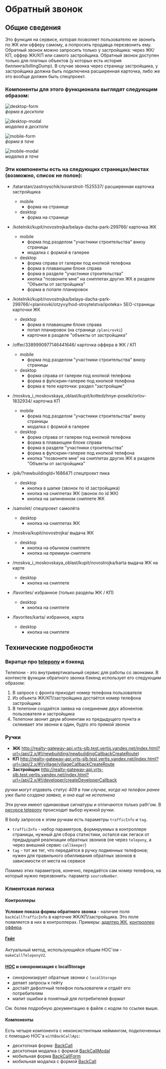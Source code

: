# Обратный звонок
## Общие сведения
Это функция на сервисе, которая позволяет пользователю не звонить по ЖК или офферу самому, а попросить продавца перезвонить ему.
Обратный звонок можно запросить только у застройщика: через ЖК/КП, оффер ЖК/КП или самого застройщика.
Обратный звонок доступен только для платных объектов (у которых есть история биллинга/billingDump). В случае звонка через страницу застройщика, у застройщика должна быть подключена расширенная карточка, либо же это вообще должен быть спецпроект.

### Компоненты для этого функционала выглядят следующим образом:

![desktop-form](desktop-form.png)\
_форма в десктопе_

![desktop-modal](desktop-modal.png)\
_модалка в десктопе_

![mobile-form](mobile-form.png)\
_форма в таче_

![mobile-modal](mobile-modal.png)\
_модалка в таче_ 

### Эти компоненты есть на следующих страницах/местах (возможно, список не полон):
- /tatarstan/zastroyschik/suvarstroit-1525537/ расширенная карточка застройщика
	- mobile
		- форма на странице
	- desktop
		- форма на странице

- /kotelniki/kupit/novostrojka/belaya-dacha-park-299766/ карточка ЖК
	- mobile
		- форма под разделом "участники строительства" внизу страницы
		- модалка с формой в галерее
	- desktop
		- форма справа от галереи под кнопкой телефона
		- форма в плавающем блоке справа
		- форма в разделе "участники строительства"
		- кнопка "позвоните мне" на сниппетах других ЖК в разделе "Объекты от застройщика"
		- форма в попапе планировок

- /kotelniki/kupit/novostrojka/belaya-dacha-park-299766/<planirovki/otzyvy/hod-stroytelstva/ipoteka> SEO-страницы карточки ЖК
	- desktop
		- форма в плавающем блоке справа
		- попап планировок (на странице `/planirovki`)
		- карточки в разделе "объекты от застройщика"
		
- /offer/3389990977146441646/ карточка оффера в ЖК / КП
	- mobile
		- форма под разделом "участники строительства" внизу страницы
	- desktop
		- форма справа от галереи под кнопкой телефона
		- форма в фулскрин-галерее под кнопкой телефона
		- форма в теле карточки: раздел "застройщик"
		
- /moskva_i_moskovskaya_oblast/kupit/kottedzhnye-poselki/orlov-1832934/ карточка КП
	- mobile
		- форма под разделом "участники строительства" внизу страницы
		- модалка с формой в галерее
	- desktop
        - форма справа от галереи под кнопкой телефона
		- форма в плавающем блоке справа
		- форма в разделе "участники строительства"
        - форма в фулскрин-галерее под кнопкой телефона 
		- кнопка "позвоните мне" на сниппетах других ЖК в разделе "Объекты от застройщика"
		
- /pik/?newbuildingId=1686471 спецпроект пика
	- desktop
		- кнопка в шапке (звонок по id застройщика)
		- кнопка на сниппетах ЖК (звонок по id ЖК)
		- кнопка на запиненном сниппете ЖК

- /samolet/ спецпроект самолёта
	- desktop
		- кнопка на сниппетах ЖК

- /moskva/kupit/novostrojka/ выдача ЖК
	- desktop
		- кнопка на обычном сниппете
		- кнопка на премиум-сниппете
		
- /moskva_i_moskovskaya_oblast/kupit/novostrojka/karta выдача ЖК на карте
	- desktop
		- кнопка на сниппете
		
- /favorites/ избранное (только разделы ЖК / КП)
	- desktop
		- кнопка на сниппете
		
- /favorites/karta/ избранное, карта
	- desktop
		- кнопка на сниппете

## Технические подробности
### Вкратце про [telepony](https://wiki.yandex-team.ru/vertis/telepony/) и бэкенд
Телепони - это внутривертикальный сервис для работы со звонками. В контексте функции обратного звонка бэкенд использует его следующим образом:
1. В запросе с фронта приходит номер телефона пользователя
2. Из объекта ЖК/КП/застройщика достаётся номер телефона застройщика
3. В телепони создаётся заявка на соединение двух абонентов: пользователя и застройщика
4. Телепони звонит двум абонентам из предыдущего пункта и склеивает эти звонки в один, будто это прямой звонок

### Ручки
- **ЖК** http://realty-gateway-api.vrts-slb.test.vertis.yandex.net/index.html?url=/api/2.x/#!/newbuilding/newbuildingCallbackCreateRoute)
- **КП** http://realty-gateway-api.vrts-slb.test.vertis.yandex.net/index.html?url=/api/2.x/#!/village/villageCallbackCreateRoute
- **Застройщик** http://realty-gateway-api.vrts-slb.test.vertis.yandex.net/index.html?url=/api/2.x/#!/developer/createDeveloperCallback

_ручки могут отдавать статус 409 в том случае, когда на телефон ранее уже была создана заявка, и она ещё не исполнена_

Эти ручки имеют одинаковые сигнатуры и отличаются только path'ом. В [ресурсе telepony](../../realty-core/app/resource/realty3/telepony.js) происходит выбор нужной ручки.

В body запросов к этим ручкам есть параметры `trafficInfo` и `tag`.
- `trafficInfo` - набор параметров, формируемых в контроллере страницы, нужный для сбора статистики, остался как легаси от предыдущей реализации обратных звонков (не через `telepony`, а через внешний сервис `callkeeper`)
- `tag` - тот же тег, что передаётся в ручку подменных телефонов; нужен для правильного обилливания обратных звонков в зависимости от места на сервисе  

Помимо этих параметров, конечно, передаётся сам номер телефона, на который нужно перезвонить: параметр `sourceNumber`.

### Клиентская логика
#### Контроллеры
**Условие показа формы обратного звонка** - наличие поля  `backCallTrafficInfo` в карточке ЖК/КП/застройщика. Это поле появляется в них в контроллерах.
Примеры: [адаптер ЖК](../../realty-core/app/adapters/getSiteSnippet.js), [контроллер оффера](../../realty-mobile-www/app/controller/pages/offer.js).

#### [Гейт](../../realty-core/app/controller/gates/back-call.js)
Актуальный метод, использующийся общим HOC'ом - `makeCallTeleponyV2`.

#### [HOC](../../realty-core/view/react/modules/back-call/enhancers/withBackCallApi.tsx) и синхронизация с localStorage
- синхронизирует обратные звонки с `localStorage`
- делает запросы к гейту
- достаёт дефолтный телефон пользователя и отдаёт его потребителям
- мапит ошибки в понятный для потребителей формат

См. более подробную документацию в файле с кодом по ссылке выше.

#### Компоненты
Есть четыре компонента с неконсистентным неймингом, подключенных с помощью HOC'a `withBackCallApi`:
- десктопная форма: [BackCall](../../realty-www/view/react/deskpad/components/BackCall/index.tsx)
- десктопная модалка с формой [BackCallModal](../../realty-www/view/react/deskpad/components/BackCallModal/index.js)
- мобильная форма [BackCallForm](../../realty-mobile-www/view/components/BackCallForm/index.js)
- мобильная модалка с формой [BackCall](../../realty-mobile-www/view/components/BackCall/index.js)
